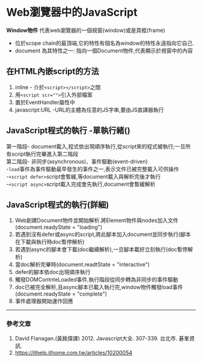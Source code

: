 # Web瀏覽器中的JavaScript
**Window物件** 代表web瀏覽器的一個視窗(window)或是頁框(frame)
- 位於scope chain的最頂端,它的特性有個名為window的特性永遠指向它自己.
- document 為其特性之一: 指向一個Document物件,代表顯示於視窗中的內容 
 
## 在HTML內嵌script的方法
1. inline - 介於`<script></script>`之間
2. 用`<script scr="">`引入外部檔案
3. 置於EventHandler屬性中
4. javascript:URL -URL的主體為任意的JS字串,要由JS直譯器執行
   
## JavaScript程式的執行 -單執行緒()
第一階段- document載入,程式依出現順序執行,從script來的程式被執行;一旦所有script執行完畢進入第二階段 <br>
第二階段- 非同步(asynchronous)、事件驅動(event-driven) <br>
 -`load`事件為事件驅動最早發生的事件之一,表示文件已被完整載入可供操作 <br>
 -`<script defer>`script會暫緩,等document載入與解析完後才執行 <br>
 -`<script async>`script載入完成會先執行,document會暫緩解析 <br>

 ## JavaScript程式的執行(詳細)
 1. Web創建Document物件並開始解析.將Element物件與nodes加入文件 (document.readyState = "loading")
 2. 若遇到沒有defer或async的script,將此腳本加入document並同步執行(腳本在下載與執行時doc暫停解析)
 3. 若遇到async的腳本會下載(doc繼續解析),一旦腳本載好立刻執行(doc暫停解析)
 4. 當doc解析完畢時(document.readtState = "interactive")
 5. defer的腳本依doc出現順序執行
 6. 觸發DOMContnteLoaded事件,執行階段從同步轉為非同步的事件驅動
 7. doc已被完全解析,且async腳本已載入執行完,window物件觸發load事件(document.readyState = "complete")
 8. 事件處理器開始運作回應
 
---
### 參考文章
1. David Flanagan.(黃銘偉譯) 2012. Javascript大全. 307-339. 台北市. 碁峯資訊.
2. https://ithelp.ithome.com.tw/articles/10200054
